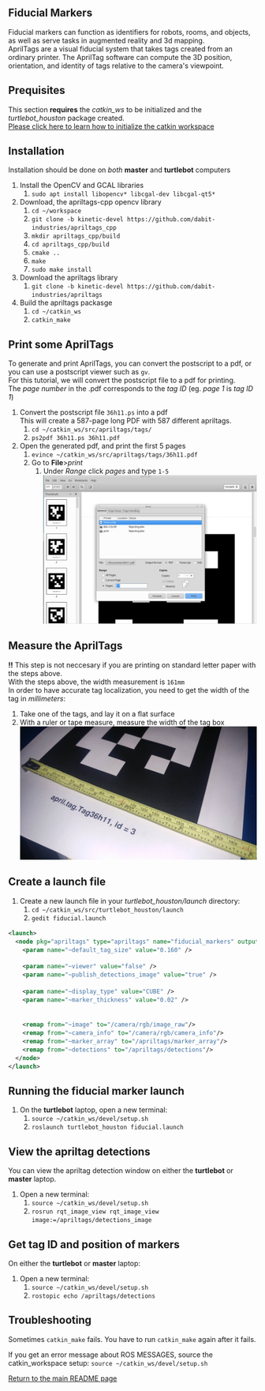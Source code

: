 ## Fiducial Markers
Fiducial markers can function as identifiers for robots, rooms, and objects, as well as serve tasks in augmented reality and 3d mapping.  
AprilTags are a visual fiducial system that takes tags created from an ordinary printer. The AprilTag software can compute the 3D position, orientation, and identity of tags relative to the camera's viewpoint.

## Prequisites
This section **requires** the *catkin_ws* to be initialized and the *turtlebot_houston* package created.  
[Please click here to learn how to initialize the catkin workspace](08-Catkin_Workspace.md)

## Installation
Installation should be done on *both* **master** and **turtlebot** computers
1. Install the OpenCV and GCAL libraries
    1. `sudo apt install libopencv* libcgal-dev libcgal-qt5*`
2. Download, the apriltags-cpp opencv library
    1. `cd ~/workspace`
    2. `git clone -b kinetic-devel https://github.com/dabit-industries/apriltags_cpp`
    3. `mkdir apriltags_cpp/build`
    4. `cd apriltags_cpp/build`
    5. `cmake ..`
    6. `make`
    7. `sudo make install`
3. Download the apriltags library
    1. `git clone -b kinetic-devel https://github.com/dabit-industries/apriltags`
4. Build the apriltags packasge
    1. `cd ~/catkin_ws`
    2. `catkin_make`

## Print some AprilTags
To generate and print AprilTags, you can convert the postscript to a pdf, or you can use a postscript viewer such as `gv`.  
For this tutorial, we will convert the postscript file to a pdf for printing.  
The *page number* in the .pdf corresponds to the *tag ID* (eg. *page 1* is *tag ID 1*)
1. Convert the postscript file `36h11.ps` into a pdf  
   This will create a 587-page long PDF with 587 different apriltags.
    1. `cd ~/catkin_ws/src/apriltags/tags/`
    2. `ps2pdf 36h11.ps 36h11.pdf`
2. Open the generated pdf, and print the first 5 pages
    1. `evince ~/catkin_ws/src/apriltags/tags/36h11.pdf`
    2. Go to **File**>*print*
        1. Under *Range* click *pages* and type `1-5`  
        ![](Resources/17-evince_5pg.png)

## Measure the AprilTags
**!!** This step is not neccesary if you are printing on standard letter paper with the steps above.  
With the steps above, the width measurement is `161mm`  
In order to have accurate tag localization, you need to get the width of the tag in *millimeters*:
1. Take one of the tags, and lay it on a flat surface
2. With a ruler or tape measure, measure the width of the tag box  
  ![](Resources/17-measure_tag.jpg)

## Create a launch file
1. Create a new launch file in your *turtlebot_houston/launch* directory:
    1. `cd ~/catkin_ws/src/turtlebot_houston/launch`
    2. `gedit fiducial.launch`  
```xml
<launch>
  <node pkg="apriltags" type="apriltags" name="fiducial_markers" output="screen">
    <param name="~default_tag_size" value="0.160" />

    <param name="~viewer" value="false" />
    <param name="~publish_detections_image" value="true" />

    <param name="~display_type" value="CUBE" />
    <param name="~marker_thickness" value="0.02" />


    <remap from="~image" to="/camera/rgb/image_raw"/>
    <remap from="~camera_info" to="/camera/rgb/camera_info"/>
    <remap from="~marker_array" to="/apriltags/marker_array"/>
    <remap from="~detections" to="/apriltags/detections"/>
  </node>
</launch>
```

## Running the fiducial marker launch
1. On the **turtlebot** laptop, open a new terminal:
    1. `source ~/catkin_ws/devel/setup.sh`
    2. `roslaunch turtlebot_houston fiducial.launch`

## View the apriltag detections
You can view the apriltag detection window on either the **turtlebot** or **master** laptop.  
1. Open a new terminal:
    1. `source ~/catkin_ws/devel/setup.sh`
    2. `rosrun rqt_image_view rqt_image_view image:=/apriltags/detections_image`

## Get tag ID and position of markers
On either the **turtlebot** or **master** laptop:
1. Open a new terminal:
    1. `source ~/catkin_ws/devel/setup.sh`
    2. `rostopic echo /apriltags/detections`

## Troubleshooting
Sometimes `catkin_make` fails. You have to run `catkin_make` again after it fails.  

If you get an error message about ROS MESSAGES, source the catkin_workspace setup: `source ~/catkin_ws/devel/setup.sh`
 

[Return to the main README page](/README.md)
